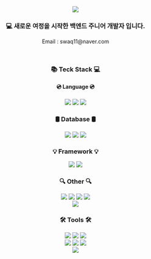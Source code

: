 <div align=center>
	<img src="https://capsule-render.vercel.app/api?type=waving&color=0:abe3e3,100:caeded&height=230&section=header&text=Welcome!😊&desc=This%20is%20GeunYeol's%20Github&fontSize=48&descSize=20&animation=fadeln&fontAlignY=36&fontColor=ffffff" />

<h3>💻 새로운 여정을 시작한 백엔드 주니어 개발자 입니다.</h3>
<p> Email : swaq11@naver.com</p>
<br />
<h3>📚 Teck Stack 💻</h3>
	<h4>💿 Language 💿</h4>
		<img src="https://img.shields.io/badge/Java-007396?style=flat&logo=Conda-Forge&logoColor=white" />
		<img src="https://img.shields.io/badge/JavaScript-F7DF1E?style=flat&logo=JavaScript&logoColor=white" />
		<img src="https://img.shields.io/badge/Python-3776AB?style=flat&logo=Python&logoColor=white" />
		<br />
	<h3>🛢️ Database 🛢️</h3>
		<img src="https://img.shields.io/badge/MariaDB-003545?style=flat&logo=MariaDB&logoColor=white" />
		<img src="https://img.shields.io/badge/MySQL-4479A1?style=flat&logo=MySQL&logoColor=white" />
		<img src="https://img.shields.io/badge/Mybatis-000000?style=flat&logo=Fluentd&logoColor=white" />
		<br />
	<h3>💡 Framework 💡</h3>
		<img src="https://img.shields.io/badge/Spring-6DB33F?style=flat&logo=Spring&logoColor=white" />
		<img src="https://img.shields.io/badge/Django-092E20?style=flat&logo=django&logoColor=white" />
		<br />
	<h3>🔍 Other 🔍</h3>
 		<img src="https://img.shields.io/badge/Linux-FCC624?style=flat&logo=linux&logoColor=white" />
		<img src="https://img.shields.io/badge/HTML5-E34F26?style=flat&logo=HTML5&logoColor=white" />
		<img src="https://img.shields.io/badge/CSS3-1572B6?style=flat&logo=CSS3&logoColor=white" />
		<img src="https://img.shields.io/badge/jQuery-0769AD?style=flat&logo=jQuery&logoColor=white" />
		<br />
  		<img src="https://img.shields.io/badge/Pug-A86454?style=flat&logo=pug&logoColor=white" />	
	<h3>🛠 Tools 🛠</h3>
		<img src="https://img.shields.io/badge/Eclipse%20IDE-2C2255?style=flat&logo=EclipseIDE&logoColor=white" />
		<img src="https://img.shields.io/badge/Visual%20Studio%20Code-007ACC?style=flat&logo=VisualStudioCode&logoColor=white" />
		<img src="https://img.shields.io/badge/Tomcat-F8DC75?style=flat&logo=ApacheTomcat&logoColor=white" />
		<br />
		<img src="https://img.shields.io/badge/SVN-809CC9?style=flat&logo=Subversion&logoColor=white" />
  		<img src="https://img.shields.io/badge/Jenkins-D24939?style=flat&logo=jenkins&logoColor=white" />
		<img src="https://img.shields.io/badge/GitHub-181717?style=flat&logo=GitHub&logoColor=white" />
      		<br />
<img src="https://capsule-render.vercel.app/api?type=waving&color=0:abe3e3,100:caeded&height=80&section=footer&desc&animation=fadeln" />
</div>
